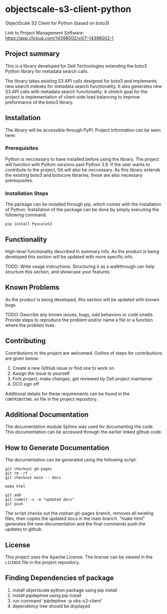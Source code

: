 # objectscale-s3-client-python
ObjectScale S3 Client for Python (based on boto3)

Link to Project Management Software: https://app.clickup.com/14398002/v/l/7-14398002-1

## Project summary

This is a library developed for Dell Technologies extending the boto3 Python library for metadata search calls.

The library takes existing S3 API calls designed for boto3 and implements new search indexes for metadata search functionality. It also generates new S3 API calls with metadata search functionality. A stretch goal for the project is implementation of client-side load balancing to improve preformance of the boto3 library.

## Installation

The library will be accessible through PyPI. Project information can be seen here:

<project PyPI link>

### Prerequisites

Python is neccessary to have installed before using the library. The project will function with Python versions past Python 3.9. If the user wants to contribute to the project, Git will also be neccessary. As this library extends the existing boto3 and botocore libraries, these are also necessary prerequisites.

### Installation Steps

The package can be installed through pip, which comes with the installation of Python. Installation of the package can be done by simply executing the following command:

`pip install PyscaleS3`

## Functionality

High-level functionality described in summary info. As the product is being developed this section will be updated with more specific info.

TODO: Write usage instructions. Structuring it as a walkthrough can help structure this section,
and showcase your features.


## Known Problems

As the product is being developed, this section will be updated with known bugs.

TODO: Describe any known issues, bugs, odd behaviors or code smells. 
Provide steps to reproduce the problem and/or name a file or a function where the problem lives.


## Contributing

Contributions to the project are welcomed. Outline of steps for contributions are given below:

1. Create a new GitHub issue or find one to work on
2. Assign the issue to yourself
3. Fork project, make changes, get reviewed by Dell project maintainer
4. DCO sign off

Additional details for these requirements can be found in the `CONTRIBUTING.md` file in the project repository.

## Additional Documentation

The documentation module Sphinx was used for documenting the code. This documentation can be accessed through the earlier linked github code.

## How to Generate Documentation
The documentation can be generated using the following script. 

```
git checkout gh-pages
git rm -rf .
git checkout main -- docs

make html

git add .
git commit -s -m "updated docs"
git push
```
The script checks out the orphan gh-pages branch, removes all existing files, then copies the updated docs in the main branch. "make html" generates the new documentation and the final commands push the updates to github. 

## License

This project uses the Apache License. The license can be viewed in the `LICENSE` file in the project repository.

## Finding Dependencies of package
1. install objectscale python package using pip install
2. install pipdeptree using pip install
3. run command 'pipdeptree -p obs-s3-client'
4. dependency tree should be displayed
